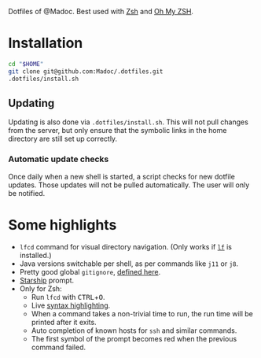 Dotfiles of @Madoc.
Best used with [Zsh](http://www.zsh.org/) and [Oh My ZSH](https://ohmyz.sh/).

# Installation

```bash
cd "$HOME"
git clone git@github.com:Madoc/.dotfiles.git
.dotfiles/install.sh
```

## Updating

Updating is also done via `.dotfiles/install.sh`.
This will not pull changes from the server, but only ensure that the symbolic links in the home directory are still set
 up correctly.

### Automatic update checks

Once daily when a new shell is started, a script checks for new dotfile updates.
Those updates will not be pulled automatically.
The user will only be notified.

# Some highlights

* `lfcd` command for visual directory navigation.
  (Only works if [`lf`](https://github.com/gokcehan/lf) is installed.)
* Java versions switchable per shell, as per commands like `j11` or `j8`.
* Pretty good global `gitignore`, [defined here](linked-home/gitignore_global).
* [Starship](https://starship.rs/) prompt.
* Only for Zsh:
  * Run `lfcd` with <kbd>CTRL</kbd>+<kbd>O</kbd>.
  * Live [syntax highlighting](https://github.com/zsh-users/zsh-syntax-highlighting).
  * When a command takes a non-trivial time to run, the run time will be printed after it exits.
  * Auto completion of known hosts for `ssh` and similar commands.
  * The first symbol of the prompt becomes red when the previous command failed.
  * `cd` can be left out when changing directories.
* In conjunction with [Hammerspoon]:
  * Window management ([see here](linked-home/hammerspoon/window_management.lua)).

# File structure

* `~/.dotfiles`:
  Contains this Git repository.
* `~/.dotfiles/scripts`: 
  Those scripts are called on every shell start.
  They define certain functions, which get called in a certain sequence, depending on the shell type.
* `~/.dotfiles/linked-home`: 
  All files in this directory the will be linked to from the home directory.
  The leading period character is left out here, as these files should not be hidden.
  Therefore, `~/.bashrc` will be linked to `~/.dotfiles/linked-home/bashrc`.
* `~/.dotfiles/util`:
  Utility scripts and binaries related to the dotfiles.

# Utilities

* `.dotfiles/util/auto-update-sh`:
  Checks the dotfiles for updates.
  Pulling updates will not be performed automatically.
  Instead, the user will only be notified.
  No matter how often this script is executed, it performs a Git fetch only up to once per day.
  
  This script is called automatically by a new shell.
* `.dotfiles/util/check-dotfiles.sh`:
  Reports any unexpected dotfiles in the home directory.
  Gives the user a chance to investigate or delete those files, for keeping the home directory clean.
  Runs automatically at the start of every new shell, as well as after `.dotfiles/install.sh`.
* `.dotfiles/util/check-update.sh`:
  Checks the given Git repository for updates and prints a message if local or remote updates are pending.
  
  This script is called up to once per day by the auto update.
* `.dotfiles/util/maintain-zsh-plugins.sh`:
  Clones missing Zsh plugins.

[Hammerspoon]: https://www.hammerspoon.org/
